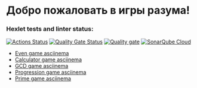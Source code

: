 # Добро пожаловать в игры разума!




### Hexlet tests and linter status:
[![Actions Status](https://github.com/405juug/frontend-project-44/actions/workflows/hexlet-check.yml/badge.svg)](https://github.com/405juug/frontend-project-44/actions)
[![Quality Gate Status](https://sonarcloud.io/api/project_badges/measure?project=405juug_frontend-project-44&metric=alert_status)](https://sonarcloud.io/summary/new_code?id=405juug_frontend-project-44)
[![Quality gate](https://sonarcloud.io/api/project_badges/quality_gate?project=405juug_frontend-project-44)](https://sonarcloud.io/summary/new_code?id=405juug_frontend-project-44)
[![SonarQube Cloud](https://sonarcloud.io/images/project_badges/sonarcloud-light.svg)](https://sonarcloud.io/summary/new_code?id=405juug_frontend-project-44)
- [Even game asciinema](https://asciinema.org/a/1ZTkoyhT2qz2m1IwK6xBVsSBz)
- [Calculator game asciinema](https://asciinema.org/a/QhDqHbKPUf2kHRwVmlDa5hIJj)
- [GCD game asciinema](https://asciinema.org/a/63KSm3bAXViGYoKw75XBHv9hH)
- [Progression game asciinema](https://asciinema.org/a/VpzwfSa0SXqeVhS9b0Os6wjjF)
- [Prime game asciinema](https://asciinema.org/a/Ra3UzVBVKGYj64yoaeOs3bB57)